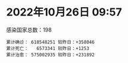 
# 2022年10月26日 09:57
感染国家总数：198
```
累计确诊： 618548251 较昨日：+358046
累计死亡：   6573341 较昨日：+1253
累计治愈： 575002935 较昨日：+231892
```
<div id="main" style="width:100%;height:800px;margin-bottom:10px;"></div>
<div id="second" style="width:100%;height:1000px;margin-bottom:10px;"></div>
<div id="third" style="width:100%;height:1000px;margin-bottom:10px;"></div>
<div id="last" style="width:100%;height:3000px;"></div>

<script>
import * as echarts from "echarts";
export default {
  mounted () {
    this.chart = echarts.init(document.getElementById("main"), "dark")
    this.secondChart = echarts.init(document.getElementById("second"), "dark")
    this.thirdChart = echarts.init(document.getElementById("third"), "dark")
    this.lastChart = echarts.init(document.getElementById("last"), "dark")
    var option = {
      tooltip: { trigger: "axis", axisPointer: { type: "shadow" } },
      legend: {},
      grid: { left: "3%", right: "4%", bottom: "3%", containLabel: true },
      xAxis: { type: "value" },
      yAxis: {
        type: "category", data: ["意大利","英国","韩国","巴西","德国","法国","印度","美国",]
      },
      series: [
        { name: "新增确诊", type: "bar", stack: "total", label: { show: true }, emphasis: { focus: "series" }, data: [48713,0,40805,6479,94787,59653,526,17816,] }, 
        { name: "累计确诊", type: "bar", stack: "total", label: { show: true }, emphasis: { focus: "series" }, data: [23408393,24079344,25396155,34841294,35383015,36666381,44645464,99141254,] }, 
        { name: "新增死亡", type: "bar", stack: "total", label: { show: true }, emphasis: { focus: "series" }, data: [120,0,26,84,242,131,0,185,] }, 
        { name: "累计死亡", type: "bar", stack: "total", label: { show: true }, emphasis: { focus: "series" }, data: [178753,209227,29043,687797,152997,156640,528980,1093338,] }, 
        { name: "累计治愈", type: "bar", stack: "total", label: { show: true }, emphasis: { focus: "series" }, data: [22729641,24692,24924118,34027561,33396300,35483190,44093409,96616529,] },]
    }
    this.chart.setOption(option);
    var secondOption = {
      tooltip: { trigger: "axis", axisPointer: { type: "shadow" } },
      legend: {},
      grid: { left: "3%", right: "4%", bottom: "3%", containLabel: true },
      xAxis: { type: "value" },
      yAxis: {
        type: "category", data: ["墨西哥","伊朗","荷兰","阿根廷","澳大利亚","越南","西班牙","土耳其","俄罗斯","日本",]
      },
      series: [
        { name: "新增确诊", type: "bar", stack: "total", label: { show: true }, emphasis: { focus: "series" }, data: [144,0,0,0,1549,0,0,0,0,0,] }, 
        { name: "累计确诊", type: "bar", stack: "total", label: { show: true }, emphasis: { focus: "series" }, data: [7107009,7556854,8505321,9717546,10346805,11498047,13488015,16919638,21386842,22055832,] }, 
        { name: "新增死亡", type: "bar", stack: "total", label: { show: true }, emphasis: { focus: "series" }, data: [1,0,0,0,6,0,0,0,0,0,] }, 
        { name: "累计死亡", type: "bar", stack: "total", label: { show: true }, emphasis: { focus: "series" }, data: [330332,144555,22784,129979,15586,43161,114858,101203,389710,46347,] }, 
        { name: "累计治愈", type: "bar", stack: "total", label: { show: true }, emphasis: { focus: "series" }, data: [6380419,7330851,8395760,9581695,10216900,10601535,13276258,16818435,20740347,20475930,] },]
    }
    this.secondChart.setOption(secondOption);
    var thirdOption = {
      tooltip: { trigger: "axis", axisPointer: { type: "shadow" } },
      legend: {},
      grid: { left: "3%", right: "4%", bottom: "3%", containLabel: true },
      xAxis: { type: "value" },
      yAxis: {
        type: "category", data: ["泰国","智利","马来西亚","希腊","乌克兰","奥地利","葡萄牙","哥伦比亚","波兰","印度尼西亚",]
      },
      series: [
        { name: "新增确诊", type: "bar", stack: "total", label: { show: true }, emphasis: { focus: "series" }, data: [0,3219,1743,53219,16908,0,0,0,0,0,] }, 
        { name: "累计确诊", type: "bar", stack: "total", label: { show: true }, emphasis: { focus: "series" }, data: [4689897,4722184,4885539,5135200,5296254,5408648,5517061,6309168,6336534,6475672,] }, 
        { name: "新增死亡", type: "bar", stack: "total", label: { show: true }, emphasis: { focus: "series" }, data: [0,28,5,148,189,0,0,0,0,0,] }, 
        { name: "累计死亡", type: "bar", stack: "total", label: { show: true }, emphasis: { focus: "series" }, data: [32922,61577,36452,33574,110008,20922,25203,141827,118050,158475,] }, 
        { name: "累计治愈", type: "bar", stack: "total", label: { show: true }, emphasis: { focus: "series" }, data: [4649509,4649136,4822290,5024626,5115401,5305629,5459428,6137351,5335940,6297282,] },]
    }
    this.thirdChart.setOption(thirdOption);
    var lastOption = {
      tooltip: { trigger: "axis", axisPointer: { type: "shadow" } },
      legend: {},
      grid: { left: "3%", right: "4%", bottom: "3%", containLabel: true },
      xAxis: { type: "value" },
      yAxis: {
        type: "category", data: ["朝鲜","西撒哈拉","蒙特塞拉特岛","梵蒂冈","红宝石公主号","钻石公主号","圣文森特岛","列支敦士登公国","安圭拉","圣多美和普林西比","特克斯和凯科斯群岛","圣基茨和尼维斯","乍得","塞拉利昂","利比里亚","科摩罗","几内亚比绍","安提瓜和巴布达","尼日尔","厄立特里亚","也门","冈比亚","摩纳哥","中非共和国","吉布提","多米尼克","萨摩亚","赤道几内亚","塔吉克斯坦","南苏丹","尼加拉瓜","格林纳达","直布罗陀","圣马力诺","布基纳法索","东帝汶","刚果（布）","索马里","贝宁","圣卢西亚","马里","海地","莱索托","巴哈马","几内亚","多哥","坦桑尼亚","毛里求斯","阿鲁巴","巴布亚新几内亚","安道尔","加蓬","塞舌尔","布隆迪","叙利亚","不丹","佛得角","毛里塔尼亚","苏丹","马达加斯加","斐济","伯利兹","圭亚那","斯威士兰","新喀里多尼亚","法属波利尼西亚","苏里南","科特迪瓦","马拉维","塞内加尔","刚果（金）","法属圭亚那","巴巴多斯","安哥拉","马耳他","喀麦隆","卢旺达","柬埔寨","波多黎各","牙买加","乌干达","纳米比亚","加纳","特立尼达和多巴哥","马尔代夫","萨尔瓦多","阿富汗","冰岛","吉尔吉斯斯坦","老挝","马提尼克岛","莫桑比克","文莱","乌兹别克斯坦","津巴布韦","尼日利亚","阿尔及利亚","黑山","卢森堡","博茨瓦纳","阿尔巴尼亚","赞比亚","肯尼亚","北马其顿","阿曼","波黑","亚美尼亚","洪都拉斯","卡塔尔","埃塞俄比亚","利比亚","埃及","委内瑞拉","摩尔多瓦","塞浦路斯","爱沙尼亚","巴勒斯坦","缅甸","多米尼加","科威特","斯里兰卡","巴林","巴拉圭","沙特阿拉伯","阿塞拜疆","拉脱维亚","蒙古国","巴拿马","乌拉圭","白俄罗斯","尼泊尔","厄瓜多尔","阿联酋","玻利维亚","古巴","哥斯达黎加","危地马拉","突尼斯","黎巴嫩","斯洛文尼亚","克罗地亚","摩洛哥","立陶宛","保加利亚","芬兰","哈萨克斯坦","挪威","巴基斯坦","爱尔兰","约旦","格鲁吉亚","新西兰","斯洛伐克","孟加拉国","新加坡","匈牙利","塞尔维亚","伊拉克","瑞典","丹麦","罗马尼亚","菲律宾","南非","秘鲁","捷克","瑞士","加拿大","比利时","以色列",]
      },
      series: [
        { name: "新增确诊", type: "bar", stack: "total", label: { show: true }, emphasis: { focus: "series" }, data: [0,0,0,0,0,0,0,0,0,0,49,0,0,0,0,0,17,0,0,0,0,0,28,1,0,0,0,20,0,0,0,0,0,53,0,0,0,0,0,0,3,0,0,0,0,5,0,0,0,37,0,0,1894,0,9,0,0,11,0,0,0,0,0,0,0,0,0,20,0,0,0,0,0,0,0,0,23,0,0,0,0,655,0,189,0,0,0,0,0,0,0,0,0,4,0,0,12,0,0,0,40,0,0,0,0,0,0,0,0,9,0,0,0,770,0,0,0,139,0,0,12,315,0,0,64,0,224,603,0,0,0,0,318,39,1,0,651,0,61,0,0,35,0,665,0,0,112,0,0,0,0,0,0,0,2994,0,1215,0,0,0,0,0,369,0,0,0,0,0,819,] }, 
        { name: "累计确诊", type: "bar", stack: "total", label: { show: true }, emphasis: { focus: "series" }, data: [1,10,11,29,620,712,2298,3026,3866,6263,6429,6548,7620,7752,7988,8672,8848,9106,9931,10187,11939,12508,14913,15229,15690,15760,15946,17153,17786,17823,18491,19536,20121,21526,21631,23300,24837,27225,27782,29550,32722,33764,34490,37364,38047,39289,39804,40589,43291,45365,46449,48914,49035,50452,57353,62331,62397,63304,63449,66706,68257,68943,71422,73526,74377,76731,81158,87720,88073,88679,93027,94196,103014,103131,115243,121652,132556,137979,151732,151931,169396,169908,170573,184713,185280,201785,202347,206134,206399,216198,222830,230431,234582,244504,257893,266043,270800,282403,297757,326344,332816,333644,338749,343927,398660,399784,445100,456988,466626,493894,507034,515645,545616,593246,596297,606498,620794,630742,647205,661787,671015,688359,717628,820920,823023,949252,984477,989608,989629,994037,1000509,1007553,1035748,1109277,1111274,1130568,1137512,1146044,1218268,1228217,1244975,1265431,1265985,1276146,1335318,1394479,1464236,1573755,1670377,1746997,1780691,1831233,1851539,2034533,2070784,2132490,2398900,2461247,2608289,3133875,3284350,3996818,4026437,4152580,4152997,4211438,4314718,4607296,4679556,] }, 
        { name: "新增死亡", type: "bar", stack: "total", label: { show: true }, emphasis: { focus: "series" }, data: [0,0,0,0,0,0,0,0,0,0,0,0,0,0,0,0,0,0,0,0,0,0,0,0,0,0,0,0,0,0,0,0,0,0,0,0,0,0,0,0,0,0,0,0,0,0,0,0,0,0,0,0,2,0,0,0,0,0,0,0,0,0,0,0,0,0,0,0,0,0,0,0,0,0,0,0,0,0,0,0,0,15,0,8,0,0,0,0,0,0,0,0,0,0,0,0,0,0,0,0,1,0,0,0,0,0,0,0,0,0,0,0,0,9,0,0,0,1,0,0,0,0,0,0,3,0,0,0,0,0,0,0,0,0,0,0,4,0,1,0,0,1,0,7,0,0,21,0,0,0,0,0,0,0,3,0,6,0,0,0,0,0,0,0,0,0,0,0,6,] }, 
        { name: "累计死亡", type: "bar", stack: "total", label: { show: true }, emphasis: { focus: "series" }, data: [1,1,1,0,10,13,12,59,12,77,36,46,194,126,294,161,176,146,312,103,2158,372,63,113,189,74,29,183,125,138,225,237,108,119,387,138,386,1361,163,404,742,857,706,833,456,289,845,1030,232,668,155,306,171,38,3163,21,410,997,4964,1411,878,687,1281,1422,314,649,1386,827,2683,1968,1445,411,560,1917,808,1935,1467,3056,2609,3320,3628,4080,1460,4249,308,4230,7820,213,2991,758,1047,2224,225,1637,5606,3155,6881,2785,1133,2790,3592,4017,5678,9561,4260,16167,8706,11037,684,7572,6437,24613,5820,11887,1191,2739,5404,19477,4384,2566,16774,1524,19598,9397,9940,6042,2179,8506,7515,7118,12019,35908,2348,22239,8530,8982,19875,29257,10702,6876,17096,16281,9386,37847,6407,13692,4208,30624,7972,14122,16900,3085,20573,29416,1666,47798,17199,25358,20531,7295,67168,63846,102257,216877,41524,14237,46025,32883,11758,] }, 
        { name: "累计治愈", type: "bar", stack: "total", label: { show: true }, emphasis: { focus: "series" }, data: [0,9,2,29,0,699,2233,2948,3849,6175,6364,6482,4874,4393,7682,8325,8642,8954,8890,10080,9124,12028,14788,14542,15427,15673,1605,16752,17264,17335,4225,19248,16579,21227,21143,23102,24006,13182,27464,29095,31887,31434,25980,36253,37073,38979,183,38918,42438,43982,46151,48363,47995,50169,54174,61564,61923,62114,57577,65278,66311,68239,70115,72024,73915,33500,49626,86873,84974,86609,83534,11254,102024,101155,113690,118616,131061,134908,129614,99392,100431,165763,168807,179927,163687,179410,180283,75685,196406,7660,0,228146,222140,241486,251904,259388,182399,279139,288991,322955,327639,329585,332837,334129,384669,377493,434017,132498,463923,472062,500555,442182,539075,504142,586803,524990,614946,597898,642571,658586,654149,684510,697990,807143,812743,934112,981599,980283,981066,985592,987828,970162,1014607,1064788,1102677,860711,1116369,983630,1087587,1200240,1225207,1248958,1245096,1228420,1299138,1379922,1458763,1538689,1655305,1731007,1637293,1812785,1827164,1978678,1985876,2049649,2358031,2435588,2564976,3114868,3208855,3911048,3912506,3932563,4101132,4066156,4197811,4498575,4661413,] },]
    }
    this.lastChart.setOption(lastOption);

    window.onresize = () => {
      this.chart.resize()
      this.secondChart.resize()
      this.thirdChart.resize()
      this.lastChart.resize()
    }
  }
};
</script>

|国家|新增确诊|累计确诊|新增死亡|累计死亡|累计治愈|
|:--:|---:|---:|---:|---:|---:|
|美国|17816|99141254|185|1093338|96616529|
|印度|526|44645464|0|528980|44093409|
|法国|59653|36666381|131|156640|35483190|
|德国|94787|35383015|242|152997|33396300|
|巴西|6479|34841294|84|687797|34027561|
|韩国|40805|25396155|26|29043|24924118|
|英国|0|24079344|0|209227|24692|
|意大利|48713|23408393|120|178753|22729641|
|日本|0|22055832|0|46347|20475930|
|俄罗斯|0|21386842|0|389710|20740347|
|土耳其|0|16919638|0|101203|16818435|
|西班牙|0|13488015|0|114858|13276258|
|越南|0|11498047|0|43161|10601535|
|澳大利亚|1549|10346805|6|15586|10216900|
|阿根廷|0|9717546|0|129979|9581695|
|荷兰|0|8505321|0|22784|8395760|
|伊朗|0|7556854|0|144555|7330851|
|墨西哥|144|7107009|1|330332|6380419|
|印度尼西亚|0|6475672|0|158475|6297282|
|波兰|0|6336534|0|118050|5335940|
|哥伦比亚|0|6309168|0|141827|6137351|
|葡萄牙|0|5517061|0|25203|5459428|
|奥地利|0|5408648|0|20922|5305629|
|乌克兰|16908|5296254|189|110008|5115401|
|希腊|53219|5135200|148|33574|5024626|
|马来西亚|1743|4885539|5|36452|4822290|
|智利|3219|4722184|28|61577|4649136|
|泰国|0|4689897|0|32922|4649509|
|以色列|819|4679556|6|11758|4661413|
|比利时|0|4607296|0|32883|4498575|
|加拿大|0|4314718|0|46025|4197811|
|瑞士|0|4211438|0|14237|4066156|
|捷克|0|4152997|0|41524|4101132|
|秘鲁|0|4152580|0|216877|3932563|
|南非|369|4026437|0|102257|3912506|
|菲律宾|0|3996818|0|63846|3911048|
|罗马尼亚|0|3284350|0|67168|3208855|
|丹麦|0|3133875|0|7295|3114868|
|瑞典|0|2608289|0|20531|2564976|
|伊拉克|0|2461247|0|25358|2435588|
|塞尔维亚|1215|2398900|6|17199|2358031|
|匈牙利|0|2132490|0|47798|2049649|
|新加坡|2994|2070784|3|1666|1985876|
|孟加拉国|0|2034533|0|29416|1978678|
|斯洛伐克|0|1851539|0|20573|1827164|
|新西兰|0|1831233|0|3085|1812785|
|格鲁吉亚|0|1780691|0|16900|1637293|
|约旦|0|1746997|0|14122|1731007|
|爱尔兰|0|1670377|0|7972|1655305|
|巴基斯坦|0|1573755|0|30624|1538689|
|挪威|112|1464236|21|4208|1458763|
|哈萨克斯坦|0|1394479|0|13692|1379922|
|芬兰|0|1335318|0|6407|1299138|
|保加利亚|665|1276146|7|37847|1228420|
|立陶宛|0|1265985|0|9386|1245096|
|摩洛哥|35|1265431|1|16281|1248958|
|克罗地亚|0|1244975|0|17096|1225207|
|斯洛文尼亚|0|1228217|0|6876|1200240|
|黎巴嫩|61|1218268|1|10702|1087587|
|突尼斯|0|1146044|0|29257|983630|
|危地马拉|651|1137512|4|19875|1116369|
|哥斯达黎加|0|1130568|0|8982|860711|
|古巴|1|1111274|0|8530|1102677|
|玻利维亚|39|1109277|0|22239|1064788|
|阿联酋|318|1035748|0|2348|1014607|
|厄瓜多尔|0|1007553|0|35908|970162|
|尼泊尔|0|1000509|0|12019|987828|
|白俄罗斯|0|994037|0|7118|985592|
|乌拉圭|0|989629|0|7515|981066|
|巴拿马|603|989608|0|8506|980283|
|蒙古国|224|984477|0|2179|981599|
|拉脱维亚|0|949252|0|6042|934112|
|阿塞拜疆|64|823023|3|9940|812743|
|沙特阿拉伯|0|820920|0|9397|807143|
|巴拉圭|0|717628|0|19598|697990|
|巴林|315|688359|0|1524|684510|
|斯里兰卡|12|671015|0|16774|654149|
|科威特|0|661787|0|2566|658586|
|多米尼加|0|647205|0|4384|642571|
|缅甸|139|630742|1|19477|597898|
|巴勒斯坦|0|620794|0|5404|614946|
|爱沙尼亚|0|606498|0|2739|524990|
|塞浦路斯|0|596297|0|1191|586803|
|摩尔多瓦|770|593246|9|11887|504142|
|委内瑞拉|0|545616|0|5820|539075|
|埃及|0|515645|0|24613|442182|
|利比亚|0|507034|0|6437|500555|
|埃塞俄比亚|9|493894|0|7572|472062|
|卡塔尔|0|466626|0|684|463923|
|洪都拉斯|0|456988|0|11037|132498|
|亚美尼亚|0|445100|0|8706|434017|
|波黑|0|399784|0|16167|377493|
|阿曼|0|398660|0|4260|384669|
|北马其顿|0|343927|0|9561|334129|
|肯尼亚|0|338749|0|5678|332837|
|赞比亚|0|333644|0|4017|329585|
|阿尔巴尼亚|40|332816|1|3592|327639|
|博茨瓦纳|0|326344|0|2790|322955|
|卢森堡|0|297757|0|1133|288991|
|黑山|0|282403|0|2785|279139|
|阿尔及利亚|12|270800|0|6881|182399|
|尼日利亚|0|266043|0|3155|259388|
|津巴布韦|0|257893|0|5606|251904|
|乌兹别克斯坦|4|244504|0|1637|241486|
|文莱|0|234582|0|225|222140|
|莫桑比克|0|230431|0|2224|228146|
|马提尼克岛|0|222830|0|1047|0|
|老挝|0|216198|0|758|7660|
|吉尔吉斯斯坦|0|206399|0|2991|196406|
|冰岛|0|206134|0|213|75685|
|阿富汗|0|202347|0|7820|180283|
|萨尔瓦多|0|201785|0|4230|179410|
|马尔代夫|0|185280|0|308|163687|
|特立尼达和多巴哥|189|184713|8|4249|179927|
|加纳|0|170573|0|1460|168807|
|纳米比亚|655|169908|15|4080|165763|
|乌干达|0|169396|0|3628|100431|
|牙买加|0|151931|0|3320|99392|
|波多黎各|0|151732|0|2609|129614|
|柬埔寨|0|137979|0|3056|134908|
|卢旺达|23|132556|0|1467|131061|
|喀麦隆|0|121652|0|1935|118616|
|马耳他|0|115243|0|808|113690|
|安哥拉|0|103131|0|1917|101155|
|巴巴多斯|0|103014|0|560|102024|
|法属圭亚那|0|94196|0|411|11254|
|刚果（金）|0|93027|0|1445|83534|
|塞内加尔|0|88679|0|1968|86609|
|马拉维|0|88073|0|2683|84974|
|科特迪瓦|20|87720|0|827|86873|
|苏里南|0|81158|0|1386|49626|
|法属波利尼西亚|0|76731|0|649|33500|
|新喀里多尼亚|0|74377|0|314|73915|
|斯威士兰|0|73526|0|1422|72024|
|圭亚那|0|71422|0|1281|70115|
|伯利兹|0|68943|0|687|68239|
|斐济|0|68257|0|878|66311|
|马达加斯加|0|66706|0|1411|65278|
|苏丹|0|63449|0|4964|57577|
|毛里塔尼亚|11|63304|0|997|62114|
|佛得角|0|62397|0|410|61923|
|不丹|0|62331|0|21|61564|
|叙利亚|9|57353|0|3163|54174|
|布隆迪|0|50452|0|38|50169|
|塞舌尔|1894|49035|2|171|47995|
|加蓬|0|48914|0|306|48363|
|安道尔|0|46449|0|155|46151|
|巴布亚新几内亚|37|45365|0|668|43982|
|阿鲁巴|0|43291|0|232|42438|
|毛里求斯|0|40589|0|1030|38918|
|坦桑尼亚|0|39804|0|845|183|
|多哥|5|39289|0|289|38979|
|几内亚|0|38047|0|456|37073|
|巴哈马|0|37364|0|833|36253|
|莱索托|0|34490|0|706|25980|
|海地|0|33764|0|857|31434|
|马里|3|32722|0|742|31887|
|圣卢西亚|0|29550|0|404|29095|
|贝宁|0|27782|0|163|27464|
|索马里|0|27225|0|1361|13182|
|刚果（布）|0|24837|0|386|24006|
|东帝汶|0|23300|0|138|23102|
|布基纳法索|0|21631|0|387|21143|
|圣马力诺|53|21526|0|119|21227|
|直布罗陀|0|20121|0|108|16579|
|格林纳达|0|19536|0|237|19248|
|尼加拉瓜|0|18491|0|225|4225|
|南苏丹|0|17823|0|138|17335|
|塔吉克斯坦|0|17786|0|125|17264|
|赤道几内亚|20|17153|0|183|16752|
|萨摩亚|0|15946|0|29|1605|
|多米尼克|0|15760|0|74|15673|
|吉布提|0|15690|0|189|15427|
|中非共和国|1|15229|0|113|14542|
|摩纳哥|28|14913|0|63|14788|
|冈比亚|0|12508|0|372|12028|
|也门|0|11939|0|2158|9124|
|厄立特里亚|0|10187|0|103|10080|
|尼日尔|0|9931|0|312|8890|
|安提瓜和巴布达|0|9106|0|146|8954|
|几内亚比绍|17|8848|0|176|8642|
|科摩罗|0|8672|0|161|8325|
|利比里亚|0|7988|0|294|7682|
|塞拉利昂|0|7752|0|126|4393|
|乍得|0|7620|0|194|4874|
|圣基茨和尼维斯|0|6548|0|46|6482|
|特克斯和凯科斯群岛|49|6429|0|36|6364|
|圣多美和普林西比|0|6263|0|77|6175|
|安圭拉|0|3866|0|12|3849|
|列支敦士登公国|0|3026|0|59|2948|
|圣文森特岛|0|2298|0|12|2233|
|钻石公主号|0|712|0|13|699|
|红宝石公主号|0|620|0|10|0|
|梵蒂冈|0|29|0|0|29|
|蒙特塞拉特岛|0|11|0|1|2|
|西撒哈拉|0|10|0|1|9|
|朝鲜|0|1|0|1|0|

